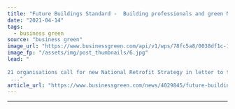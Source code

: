```yaml
---
title: "Future Buildings Standard -  Building professionals and green NGOs slam 'significant shortcomings'"
date: "2021-04-14"
tags: 
  - business green
source: "business green"
image_url: "https://www.businessgreen.com/api/v1/wps/78fc5a8/0038df1c-1ab1-4cd8-bc5d-a0f26ce69e5f/4/ZeroCarbon-home-185x114.jpg"
image_fp: "/assets/img/post_thumbnails/6.jpg"
lead: "
 
21 organisations call for new National Retrofit Strategy in letter to top civil servant at housing ministry, warning current standards lack 'vision and ambition’
 ..."
article_url: "https://www.businessgreen.com/news/4029845/future-buildings-standard-building-professionals-green-ngos-slam-significant-shortcomings"
---
```


---
